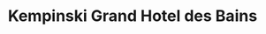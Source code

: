 ---
category: #
title: Kempinski Grand Hotel des Bains
class: kempinski-grand-hotel-des-bains
location: St. Moritz, Switzerland
description: Opulent hotel in glitzy St Moritz, including breakfast or half board, a welcome treat and extras
price: 283
was-price: 697
price-description: per suite per night
url: https://www.secretescapes.com/kempinski-grand-hotel-des-bains-st-moritz-switzerland/sale?utm_source=SE&utm_medium=hub_offer&utm_campaign=swiss_20160630
long-description: >
                  Pure luxury at a historic five-star hotel in St Moritz, including breakfast, or half board, a welcome treat and more
description-bullets:  >
                      <li>Gaining entry to the incredible spa at this grand five-star hotel, in one of the original European spa destinations</li>
                      <li>The fabulous outdoor activities that complete a trip to St Moritz</li>
                      <li>The famously warm and sunny 'champagne climate' in the summer</li>
---